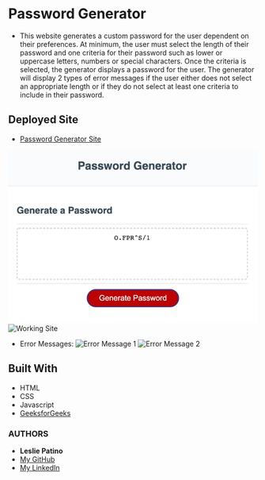 # Password Generator

* This website generates a custom password for the user dependent on their preferences. At minimum, the user must select the length of their password and one criteria for their password such as lower or uppercase letters, numbers or special characters. Once the criteria is selected, the generator displays a password for the user. 
The generator will display 2 types of error messages if the user either does not select an appropriate length or if they do not select at least one criteria to include in their password. 


## Deployed Site
* [Password Generator Site](https://lesliejpatino.github.io/password-generator/)

![Deployed Site Image](https://github.com/lesliejpatino/password-generator/blob/main/Develop/images/passwordgenerated.png)
![Working Site](https://media.giphy.com/media/V7lK8wzDkflDlU6CjS/giphy.gif)

* Error Messages:
![Error Message 1](https://media.giphy.com/media/bacSrLPxGhWm7KT58j/giphy.gif)
![Error Message 2](https://media.giphy.com/media/IDcQdeTD98PslvBsWT/giphy.gif)


## Built With

* HTML 
* CSS
* Javascript 
* [GeeksforGeeks](https://www.geeksforgeeks.org/how-to-select-a-random-element-from-array-in-javascript/)


### AUTHORS
* **Leslie Patino**
* [My GitHub](https://github.com/lesliejpatino)
* [My LinkedIn](https://www.linkedin.com/in/lesliejpatino/)
